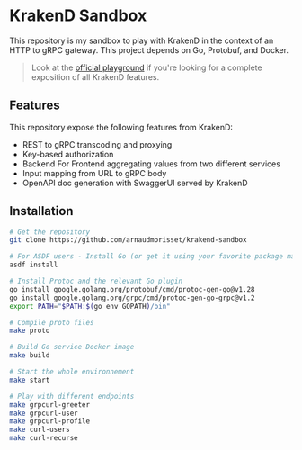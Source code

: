 # KrakenD Sandbox

This repository is my sandbox to play with KrakenD in the context of an HTTP to gRPC gateway.
This project depends on Go, Protobuf, and Docker.

> Look at the [official playground](https://github.com/krakendio/playground-enterprise) if you're looking for a complete exposition of all KrakenD features.

## Features

This repository expose the following features from KrakenD:

- REST to gRPC transcoding and proxying
- Key-based authorization
- Backend For Frontend aggregating values from two different services
- Input mapping from URL to gRPC body
- OpenAPI doc generation with SwaggerUI served by KrakenD

## Installation

```bash
# Get the repository
git clone https://github.com/arnaudmorisset/krakend-sandbox

# For ASDF users - Install Go (or get it using your favorite package manager)
asdf install

# Install Protoc and the relevant Go plugin
go install google.golang.org/protobuf/cmd/protoc-gen-go@v1.28
go install google.golang.org/grpc/cmd/protoc-gen-go-grpc@v1.2
export PATH="$PATH:$(go env GOPATH)/bin"

# Compile proto files
make proto

# Build Go service Docker image
make build

# Start the whole environnement
make start

# Play with different endpoints
make grpcurl-greeter
make grpcurl-user
make grpcurl-profile
make curl-users
make curl-recurse
```
